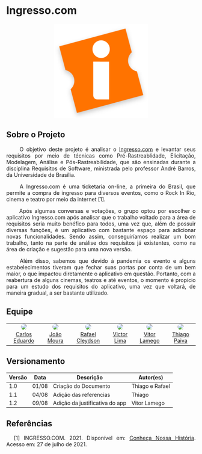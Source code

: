  <h1> Ingresso.com </h1>

<center>
  <a align="center" href="https://www.ingresso.com/" target="_blank" > 
    <img src="./assets/ingresso-logo.png" width="250px"/>
  </a>
</center>

## Sobre o Projeto 
  
  <p align="justify">&emsp;&emsp;
    O objetivo deste projeto é analisar o <a href="https://www.ingresso.com/">Ingresso.com</a> e levantar seus requisitos por meio de técnicas como Pré-Rastreablidade, Elicitação, Modelagem, Análise e Pós-Rastreabilidade, que são ensinadas durante a disciplina Requisitos de Software, ministrada pelo professor André Barros, da Universidade de Brasília.
  </p>
  
  <p align="justify">&emsp;&emsp;
    A Ingresso.com é uma ticketaria on-line, a primeira do Brasil, que permite a compra de ingresso para diversos eventos, como o Rock In Rio, cinema e teatro por meio da internet [1]. 
  </p>

  <p align="justify">&emsp;&emsp;
    Após algumas conversas e votações, o grupo optou por escolher o aplicativo Ingresso.com após analisar que o trabalho voltado para a área de requisitos seria muito benéfico para todos, uma vez que, além de possuir diversas funções, é um aplicativo com bastante espaço para adicionar novas funcionalidades. Sendo assim, conseguiríamos realizar um bom trabalho, tanto na parte de análise dos requisitos já existentes, como na área de criação e sugestão para uma nova versão.
  </p>

  <p align="justify">&emsp;&emsp;
    Além disso, sabemos que devido à pandemia os evento e alguns estabelecimentos tiveram que fechar suas portas por conta de um bem maior, o que impactou diretamente o aplicativo em questão. Portanto, com a reabertura de alguns cinemas, teatros e até eventos, o momento é propício para um estudo dos requisitos do aplicativo, uma vez que voltará, de maneira gradual, a ser bastante utilizado.
  </p>
  
## Equipe
  
  <table>
    <tr>
      <!-- Carlos   -->
       <td align="center"><a href="https://github.com/carlosfiuza"><img style="border-radius: 50%;" src="https://github.com/carlosfiuza.png" width="100px;"/><br />         Carlos Eduardo
         </a>
      </td>
     <!-- Joao   -->
       <td align="center"><a href="https://github.com/joao-moura"><img style="border-radius: 50%;" src="https://github.com/joao-moura.png" width="100px;"/><br />         João Moura
         </a>
      </td>
     <!-- Rafael   -->
       <td align="center"><a href="https://github.com/rcleydsonr"><img style="border-radius: 50%;" src="https://github.com/rcleydsonr.png" width="100px;"/><br />           Rafael Cleydson
        </a>
      </td>
      <!-- Vitor   -->
       <td align="center"><a href="https://github.com/vital14"><img style="border-radius: 50%;" src="https://github.com/vital14.png" width="100px;"/><br />                 Victor Lima
         </a>
      </td>
      <!-- Vitor Lamego   -->
       <td align="center"><a href="https://github.com/vitorlamego"><img style="border-radius: 50%;" src="https://github.com/vitorlamego.png" width="100px;"/><br />         Vitor Lamego
         </a>
      </td>
       <!-- Thiago   -->
       <td align="center"><a href="https://github.com/thiagohdaqw"><img style="border-radius: 50%;" src="https://github.com/thiagohdaqw.png" width="100px;"/><br />         Thiago Paiva
         </a>
      </td>
    </table>


## Versionamento

| Versão | Data  | Descrição            | Autor(es)       |
| ------ | ----- | -------------------- | --------------- |
| 1.0    | 01/08 | Criação do Documento | Thiago e Rafael |
| 1.1    | 04/08 | Adição das referencias| Thiago |
| 1.2    | 09/08 | Adição da justificativa do app| Vitor Lamego |

## Referências

<p style="text-align: justify; text-indent: 20px">[1] INGRESSO.COM. 2021. Disponível em: <a href="https://www.ingresso.com/institucional#section-timeline" target="_blank">Conheça Nossa História</a>. Acesso em: 27 de julho de 2021.</p>

